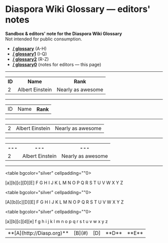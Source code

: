 # Diaspora Wiki Glossary — editors' notes 
 
**Sandbox & editors' note for the Diaspora Wiki Glossary**    
Not intended for public consumption.      
   
- **[/ glossary](https://github.com/diaspora/diaspora/wiki/glossary)** (A-H)
- **[/ glossary1](https://github.com/diaspora/diaspora/wiki/glossary2)** (I-Q)
- **[/ glossary2](https://github.com/diaspora/diaspora/wiki/glossary3)** (R-Z)
- **[/ glossary0](https://github.com/diaspora/diaspora/wiki/glossary0)** (notes for editors — this page)   
   
---   

<table>
  <tr>
    <th>ID</th><th>Name</th><th>Rank</th>
  </tr>
  <tr>
    <td>2</td><td>Albert Einstein</td><td>Nearly as awesome</td>
  </tr>
</table>

---

<table>
  <tr>
    <td>ID</td><td>Name</td><th>Rank</td>
  </tr>
</table>

---

<table>
  <tr>
    <td>2</td><td>Albert Einstein</td><td>Nearly as awesome</td>
  </tr>
</table>

---

<table>
  <tr>
    <th> --- </th><th> --- </th><th> --- </th>
  </tr>
  <tr>
    <td>2</td><td>Albert Einstein</td><td>Nearly as awesome</td>
  </tr>
</table>

---

<a><table bgcolor="silver" cellpadding=""0><tr>
<th>[a]</th><th>[b]</th><th>[c]</th><th>[D]</th><th>[E]</th><th> F </th><th> G </th><th> H </th><th> I </th><th> J </th><th> K </th><th> L </th><th> M </th><th> N </th><th> O </th><th> P </th><th> Q </th><th> R </th><th> S </th><th> T </th><th> U </th><th> V </th><th> W </th><th> X </th><th> Y </th><th> Z </th> 
</tr></table></a>

<a><table bgcolor="silver" cellpadding=""0><tr>
<td>[A]</td><td>[b]</td><td>[c]</td><td>[D]</td><td>[E]</td><td> F </td><td> G </td><td> H </td><td> I </td><td> J </td><td> K </td><td> L </td><td> M </td><td> N </td><td> O </td><td> P </td><td> Q </td><td> R </td><td> S </td><td> T </td><td> U </td><td> V </td><td> W </td><td> X </td><td> Y </td><td> Z </td> 
</tr></table></a>

<a><table bgcolor="silver" cellpadding=""0><tr>
<td>[a]</td><td>[b]</td><td>[c]</td><td>[d]</td><td>[e]</td><td> f </td><td> g </td><td> h </td><td> i </td><td> j </td><td> k </td><td> l </td><td> m </td><td> n </td><td> o </td><td> p </td><td> q </td><td> r </td><td> s </td><td> t </td><td> u </td><td> v </td><td> w </td><td> x </td><td> y </td><td> z </td> 
</tr></table></a>

<a style="background-color: yellow;"><table><tr>
<td> **[A](http://Diasp.org)** </td><td> [B](#) </td><td> [D] </td><td> **D** </td><td> **E** </td>
</tr></table></a>



[A]: http://google.com
[B]: http://google.com
[C]: http://google.com
[D]: http://google.com
[E]: http://google.com


